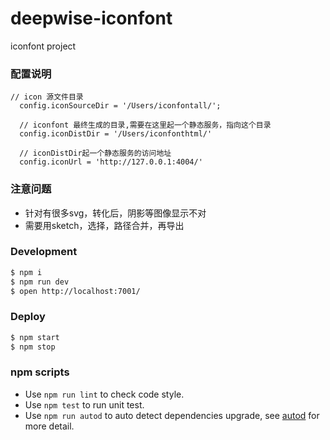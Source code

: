 # deepwise-iconfont

iconfont project


### 配置说明
```
// icon 源文件目录 
  config.iconSourceDir = '/Users/iconfontall/';

  // iconfont 最终生成的目录,需要在这里起一个静态服务，指向这个目录
  config.iconDistDir = '/Users/iconfonthtml/'

  // iconDistDir起一个静态服务的访问地址
  config.iconUrl = 'http://127.0.0.1:4004/'
```
### 注意问题
- 针对有很多svg，转化后，阴影等图像显示不对
- 需要用sketch，选择，路径合并，再导出



### Development

```bash
$ npm i
$ npm run dev
$ open http://localhost:7001/
```

### Deploy

```bash
$ npm start
$ npm stop
```
### npm scripts

- Use `npm run lint` to check code style.
- Use `npm test` to run unit test.
- Use `npm run autod` to auto detect dependencies upgrade, see [autod](https://www.npmjs.com/package/autod) for more detail.


[egg]: https://eggjs.org
